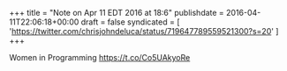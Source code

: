 +++
title = "Note on Apr 11 EDT 2016 at 18:6"
publishdate = 2016-04-11T22:06:18+00:00
draft = false
syndicated = [ 'https://twitter.com/chrisjohndeluca/status/719647789559521300?s=20' ]
+++

Women in Programming https://t.co/Co5UAkyoRe
